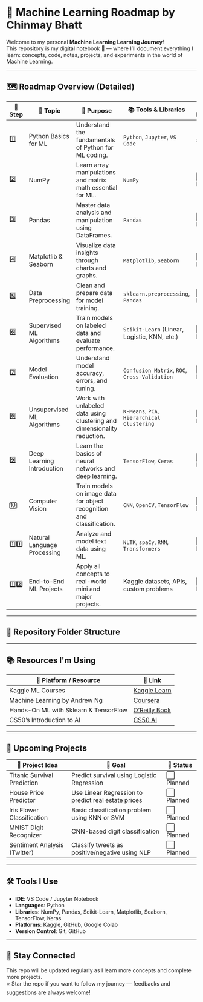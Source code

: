 # 🧠 Machine Learning Roadmap by Chinmay Bhatt

Welcome to my personal **Machine Learning Learning Journey**!  
This repository is my digital notebook 📒 — where I’ll document everything I learn: concepts, code, notes, projects, and experiments in the world of Machine Learning.

---

## 🗺️ Roadmap Overview (Detailed)

| 🔢 Step | 🧩 Topic                      | 🎯 Purpose                                                                 | 📚 Tools & Libraries                        | 📌 Progress |
|--------|------------------------------|---------------------------------------------------------------------------|---------------------------------------------|-------------|
| 1️⃣     | Python Basics for ML         | Understand the fundamentals of Python for ML coding.                     | `Python`, `Jupyter`, `VS Code`              | ✅ Done      |
| 2️⃣     | NumPy                        | Learn array manipulations and matrix math essential for ML.              | `NumPy`                                     | ⬜ To Do     |
| 3️⃣     | Pandas                       | Master data analysis and manipulation using DataFrames.                  | `Pandas`                                    | ⬜ To Do     |
| 4️⃣     | Matplotlib & Seaborn         | Visualize data insights through charts and graphs.                       | `Matplotlib`, `Seaborn`                     | ⬜ To Do     |
| 5️⃣     | Data Preprocessing           | Clean and prepare data for model training.                               | `sklearn.preprocessing`, `Pandas`           | ⬜ To Do     |
| 6️⃣     | Supervised ML Algorithms     | Train models on labeled data and evaluate performance.                   | `Scikit-Learn` (Linear, Logistic, KNN, etc.)| ⬜ To Do     |
| 7️⃣     | Model Evaluation             | Understand model accuracy, errors, and tuning.                           | `Confusion Matrix`, `ROC`, `Cross-Validation`| ⬜ To Do     |
| 8️⃣     | Unsupervised ML Algorithms   | Work with unlabeled data using clustering and dimensionality reduction.  | `K-Means`, `PCA`, `Hierarchical Clustering` | ⬜ To Do     |
| 9️⃣     | Deep Learning Introduction   | Learn the basics of neural networks and deep learning.                   | `TensorFlow`, `Keras`                       | ⬜ To Do     |
| 🔟     | Computer Vision               | Train models on image data for object recognition and classification.    | `CNN`, `OpenCV`, `TensorFlow`               | ⬜ To Do     |
| 1️⃣1️⃣   | Natural Language Processing  | Analyze and model text data using ML.                                    | `NLTK`, `spaCy`, `RNN`, `Transformers`       | ⬜ To Do     |
| 1️⃣2️⃣   | End-to-End ML Projects       | Apply all concepts to real-world mini and major projects.                | Kaggle datasets, APIs, custom problems       | ⬜ To Do     |

---

## 📂 Repository Folder Structure


---

## 📚 Resources I'm Using

| 🔗 Platform / Resource                | 📌 Link                                                                 |
|--------------------------------------|--------------------------------------------------------------------------|
| Kaggle ML Courses                    | [Kaggle Learn](https://www.kaggle.com/learn)                             |
| Machine Learning by Andrew Ng        | [Coursera](https://www.coursera.org/learn/machine-learning)             |
| Hands-On ML with Sklearn & TensorFlow| [O’Reilly Book](https://www.oreilly.com/library/view/hands-on-machine-learning/9781492032632/) |
| CS50’s Introduction to AI            | [CS50 AI](https://cs50.harvard.edu/ai/)                                 |

---

## 🚀 Upcoming Projects

| 🧪 Project Idea                 | 🎯 Goal                                                   | 🔄 Status |
|-------------------------------|------------------------------------------------------------|-----------|
| Titanic Survival Prediction   | Predict survival using Logistic Regression                | ⬜ Planned |
| House Price Predictor         | Use Linear Regression to predict real estate prices        | ⬜ Planned |
| Iris Flower Classification    | Basic classification problem using KNN or SVM              | ⬜ Planned |
| MNIST Digit Recognizer        | CNN-based digit classification                            | ⬜ Planned |
| Sentiment Analysis (Twitter)  | Classify tweets as positive/negative using NLP             | ⬜ Planned |

---

## 🛠️ Tools I Use

- **IDE**: VS Code / Jupyter Notebook  
- **Languages**: Python  
- **Libraries**: NumPy, Pandas, Scikit-Learn, Matplotlib, Seaborn, TensorFlow, Keras  
- **Platforms**: Kaggle, GitHub, Google Colab  
- **Version Control**: Git, GitHub

---

## 🙌 Stay Connected

This repo will be updated regularly as I learn more concepts and complete more projects.  
⭐ Star the repo if you want to follow my journey — feedbacks and suggestions are always welcome!

